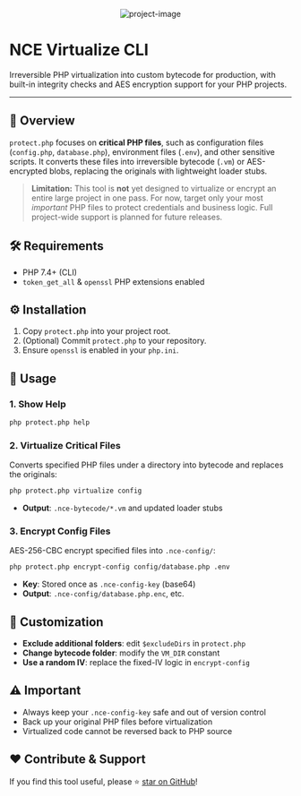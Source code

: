 <p align="center"><img src="https://i.ibb.co/d01CTnMj/NCE-Virtualize.png" alt="project-image"></p>


# NCE Virtualize CLI

Irreversible PHP virtualization into custom bytecode for production, with built-in integrity checks and AES encryption support for your PHP projects.

---

## 📜 Overview

`protect.php` focuses on **critical PHP files**, such as configuration files (`config.php`, `database.php`), environment files (`.env`), and other sensitive scripts. It converts these files into irreversible bytecode (`.vm`) or AES-encrypted blobs, replacing the originals with lightweight loader stubs.

> **Limitation:** This tool is **not** yet designed to virtualize or encrypt an entire large project in one pass. For now, target only your most _important_ PHP files to protect credentials and business logic. Full project-wide support is planned for future releases.

## 🛠️ Requirements

- PHP 7.4+ (CLI)  
- `token_get_all` & `openssl` PHP extensions enabled  

## ⚙️ Installation

1. Copy `protect.php` into your project root.  
2. (Optional) Commit `protect.php` to your repository.  
3. Ensure `openssl` is enabled in your `php.ini`.

## 🎯 Usage

### 1. Show Help

```bash
php protect.php help
```

### 2. Virtualize Critical Files

Converts specified PHP files under a directory into bytecode and replaces the originals:

```bash
php protect.php virtualize config
```

- **Output**: `.nce-bytecode/*.vm` and updated loader stubs

### 3. Encrypt Config Files

AES-256-CBC encrypt specified files into `.nce-config/`:

```bash
php protect.php encrypt-config config/database.php .env
```

- **Key**: Stored once as `.nce-config-key` (base64)  
- **Output**: `.nce-config/database.php.enc`, etc.

## 🔧 Customization

- **Exclude additional folders**: edit `$excludeDirs` in `protect.php`  
- **Change bytecode folder**: modify the `VM_DIR` constant  
- **Use a random IV**: replace the fixed-IV logic in `encrypt-config`

## ⚠️ Important

- Always keep your `.nce-config-key` safe and out of version control  
- Back up your original PHP files before virtualization  
- Virtualized code cannot be reversed back to PHP source

## ❤️ Contribute & Support

If you find this tool useful, please ⭐️ [star on GitHub](https://github.com/reyzee0/nce-virtualize)!
